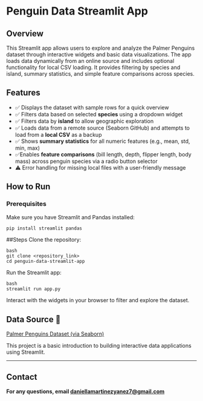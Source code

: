 # Penguin Data Streamlit App

## Overview  
This Streamlit app allows users to explore and analyze the Palmer Penguins dataset through interactive widgets and basic data visualizations. The app loads data dynamically from an online source and includes optional functionality for local CSV loading. It provides filtering by species and island, summary statistics, and simple feature comparisons across species.

## Features  
- ✅ Displays the dataset with sample rows for a quick overview  
- ✅ Filters data based on selected **species** using a dropdown widget  
- ✅ Filters data by **island** to allow geographic exploration  
- ✅ Loads data from a remote source (Seaborn GitHub) and attempts to load from a **local CSV** as a backup  
- ✅ Shows **summary statistics** for all numeric features (e.g., mean, std, min, max)  
- ✅Enables **feature comparisons** (bill length, depth, flipper length, body mass) across penguin species via a radio button selector  
- ⚠️ Error handling for missing local files with a user-friendly message  

## How to Run  
### Prerequisites  
Make sure you have Streamlit and Pandas installed:  
```bash  
pip install streamlit pandas  
```

##Steps
Clone the repository:
```
bash
git clone <repository_link>  
cd penguin-data-streamlit-app  
```
Run the Streamlit app:
```
bash
streamlit run app.py
```
Interact with the widgets in your browser to filter and explore the dataset.

## Data Source 🔗
[Palmer Penguins Dataset (via Seaborn)](https://github.com/mwaskom/seaborn-data/blob/master/penguins.csv)

This project is a basic introduction to building interactive data applications using Streamlit.

---

## Contact
**For any questions, email daniellamartinezyanez7@gmail.com**




